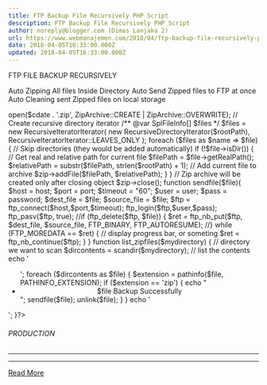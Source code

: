 ```yaml
---
title: FTP Backup File Recursively PHP Script
description: FTP Backup File Recursively PHP Script
author: noreply@blogger.com (Dimas Lanjaka 2)
url: https://www.webmanajemen.com/2018/04/ftp-backup-file-recursively-php-script.html
date: 2018-04-05T16:33:00.000Z
updated: 2018-04-05T16:33:00.000Z
---
```


FTP FILE BACKUP RECURSIVELY

 
Auto Zipping All files Inside Directory
Auto Send Zipped files to FTP at once
Auto Cleaning sent Zipped files on local storage

<?php
define("user", "username_ftp", true); //Your FTP Username
define("password", "password_ftp", true); //Your FTP Password
define("host", "host_ftp", true); //eg: ftp.drivehq.com
define("port", "21", true); //default ftp port is 21
/*** Script_By_Dimas_Lanjaka ***/
if (defined("user") && defined("password") && defined("host")){
// Get real path for our folder// Get real path fo 
$rootPath = realpath(__DIR__);
//array_map('unlink', glob("$rootPath*.zip"));
// Initialize archive object
$zip = new ZipArchive();
$cdate = str_replace('.', '-', $_SERVER['HTTP_HOST']);
$zip->open($cdate . '.zip', ZipArchive::CREATE | ZipArchive::OVERWRITE);
// Create recursive directory iterator
/** @var SplFileInfo[] $files */
$files = new RecursiveIteratorIterator(
    new RecursiveDirectoryIterator($rootPath),
    RecursiveIteratorIterator::LEAVES_ONLY
);
foreach ($files as $name => $file)
{    // Skip directories (they would be added automatically)
    if (!$file->isDir())
    {
        // Get real and relative path for current file
        $filePath = $file->getRealPath();
        $relativePath = substr($filePath, strlen($rootPath) + 1);
        // Add current file to archive
        $zip->addFile($filePath, $relativePath);
    }
}
// Zip archive will be created only after closing object
$zip->close();
function sendfile($file){
$host = host;
$port = port;
$timeout = "60";
$user = user;
$pass = password;
$dest_file = $file;
$source_file = $file;
$ftp = ftp_connect($host,$port,$timeout);
ftp_login($ftp,$user,$pass);
ftp_pasv($ftp, true);
//if (ftp_delete($ftp, $file)) {
$ret = ftp_nb_put($ftp, $dest_file, $source_file, FTP_BINARY, FTP_AUTORESUME);
//}
while (FTP_MOREDATA == $ret)
    {
        // display progress bar, or someting
        $ret = ftp_nb_continue($ftp);
    }
}
function list_zipfiles($mydirectory) {
    // directory we want to scan
    $dircontents = scandir($mydirectory);
    // list the contents
    echo '<ul>';
    foreach ($dircontents as $file) {
        $extension = pathinfo($file, PATHINFO_EXTENSION);
        if ($extension == 'zip') {
            echo "<center><li>$file Backup Successfully</li></center>";
sendfile($file);
unlink($file);
        }
    }
    echo '</ul>';
}?>
<!DOCTYPE HTML>
<html>
<head>
<title>Backup File Recursively</title>
<meta name="viewport" content="width=device-width, initial-scale=1.0">
</head>
<body>
<h6 class="header1">PRODUCTION</h6>
<hr class="style1">
<?php
call_user_func('list_zipfiles', "./");
}?>
</body>
</html>
<?php /*** Mohon Jangan Hapus Credit Copyright | Please Dont Remove Copyright Credits ***/ ?><hr/> <a href="https://www.webmanajemen.com/2018/04/ftp-backup-file-recursively-php-script.html" rel="follow" class="button" id="read-more">Read More</a>